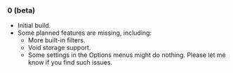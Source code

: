 ### 0 (beta)
* Initial build.
* Some planned features are missing, including:
  * More built-in filters.
  * Void storage support.
  * Some settings in the Options menus might do nothing. Please let me know if you find such issues.